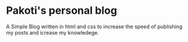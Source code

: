 # Pakoti's personal blog
A Simple Blog written in html and css to increase the speed of publishing my posts and icrease my knowledege.

